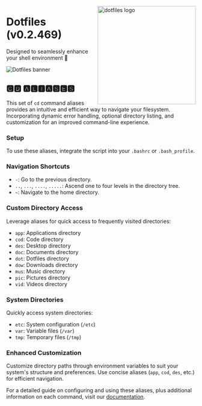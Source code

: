 <!-- markdownlint-disable MD033 MD041 MD043 -->

<img
  src="https://kura.pro/dotfiles/v2/images/logos/dotfiles.svg"
  alt="dotfiles logo"
  width="261"
  align="right"
/>

<!-- markdownlint-enable MD033 MD041 -->

# Dotfiles (v0.2.469)

Designed to seamlessly enhance your shell environment 🐚

![Dotfiles banner][banner]

## 🅲🅳 🅰🅻🅸🅰🆂🅴🆂

This set of `cd` command aliases provides an intuitive and efficient way to
navigate your filesystem. Incorporating dynamic error handling, optional
directory listing, and customization for an improved command-line experience.

### Setup

To use these aliases, integrate the script into your `.bashrc` or `.bash_profile`.

### Navigation Shortcuts

* `-`: Go to the previous directory.
* `..`, `...`, `....`, `.....`: Ascend one to four levels in the directory tree.
* `~`: Navigate to the home directory.

### Custom Directory Access

Leverage aliases for quick access to frequently visited directories:

* `app`: Applications directory
* `cod`: Code directory
* `des`: Desktop directory
* `doc`: Documents directory
* `dot`: Dotfiles directory
* `dow`: Downloads directory
* `mus`: Music directory
* `pic`: Pictures directory
* `vid`: Videos directory

### System Directories

Quickly access system directories:

* `etc`: System configuration (`/etc`)
* `var`: Variable files (`/var`)
* `tmp`: Temporary files (`/tmp`)

### Enhanced Customization

Customize directory paths through environment variables to suit your system's
structure and preferences. Use concise aliases (`app`, `cod`, `des`, etc.) for
efficient navigation.

For a detailed guide on configuring and using these aliases, plus additional
information on each command, visit our [documentation](https://dotfiles.io).

[banner]: https://kura.pro/dotfiles/v2/images/titles/title-dotfiles.svg
